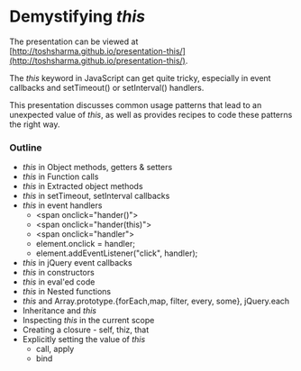 # Demystifying _this_

The presentation can be viewed at [http://toshsharma.github.io/presentation-this/](http://toshsharma.github.io/presentation-this/).

The _this_ keyword in JavaScript can get quite tricky, especially in event callbacks and setTimeout() or setInterval() handlers.

This presentation discusses common usage patterns that lead to an unexpected value of _this_, as well as provides recipes to code these patterns the right way.

### Outline

* _this_ in Object methods, getters & setters
* _this_ in Function calls
* _this_ in Extracted object methods
* _this_ in setTimeout, setInterval callbacks
* _this_ in event handlers
    * &lt;span onclick="hander()"&gt;
    * &lt;span onclick="hander(this)"&gt;
    * &lt;span onclick="handler"&gt; 
    * element.onclick = handler; 
    * element.addEventListener("click", handler);
* _this_ in jQuery event callbacks
* _this_ in constructors
* _this_ in eval'ed code
* _this_ in Nested functions
* _this_ and Array.prototype.{forEach,map, filter, every, some}, jQuery.each
* Inheritance and _this_
* Inspecting _this_ in the current scope
* Creating a closure - self, thiz, that
* Explicitly setting the value of _this_
    * call, apply
    * bind
